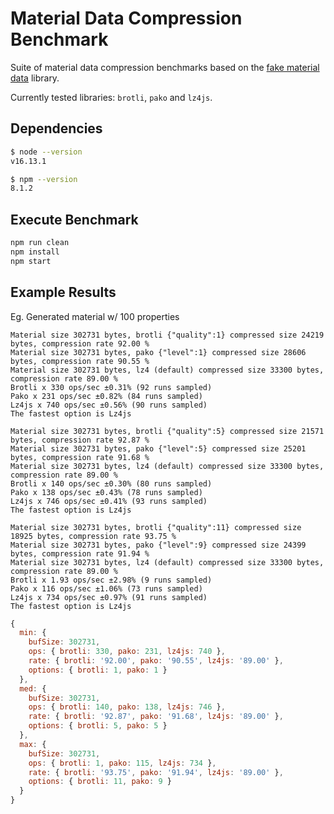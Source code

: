 # Material Data Compression Benchmark

Suite of material data compression benchmarks based on the [fake material data](https://github.com/dstanesc/fake-material-data) library.

Currently tested libraries: `brotli`, `pako` and `lz4js`.

## Dependencies

```sh
$ node --version
v16.13.1

$ npm --version
8.1.2
```

## Execute Benchmark

```sh
npm run clean
npm install
npm start
```

## Example Results

Eg. Generated material w/ 100 properties
```
Material size 302731 bytes, brotli {"quality":1} compressed size 24219 bytes, compression rate 92.00 %
Material size 302731 bytes, pako {"level":1} compressed size 28606 bytes, compression rate 90.55 %
Material size 302731 bytes, lz4 (default) compressed size 33300 bytes, compression rate 89.00 %
Brotli x 330 ops/sec ±0.31% (92 runs sampled)
Pako x 231 ops/sec ±0.82% (84 runs sampled)
Lz4js x 740 ops/sec ±0.56% (90 runs sampled)
The fastest option is Lz4js

Material size 302731 bytes, brotli {"quality":5} compressed size 21571 bytes, compression rate 92.87 %
Material size 302731 bytes, pako {"level":5} compressed size 25201 bytes, compression rate 91.68 %
Material size 302731 bytes, lz4 (default) compressed size 33300 bytes, compression rate 89.00 %
Brotli x 140 ops/sec ±0.30% (80 runs sampled)
Pako x 138 ops/sec ±0.43% (78 runs sampled)
Lz4js x 746 ops/sec ±0.41% (93 runs sampled)
The fastest option is Lz4js

Material size 302731 bytes, brotli {"quality":11} compressed size 18925 bytes, compression rate 93.75 %
Material size 302731 bytes, pako {"level":9} compressed size 24399 bytes, compression rate 91.94 %
Material size 302731 bytes, lz4 (default) compressed size 33300 bytes, compression rate 89.00 %
Brotli x 1.93 ops/sec ±2.98% (9 runs sampled)
Pako x 116 ops/sec ±1.06% (73 runs sampled)
Lz4js x 734 ops/sec ±0.97% (91 runs sampled)
The fastest option is Lz4js
```

```js
{
  min: {
    bufSize: 302731,
    ops: { brotli: 330, pako: 231, lz4js: 740 },
    rate: { brotli: '92.00', pako: '90.55', lz4js: '89.00' },
    options: { brotli: 1, pako: 1 }
  },
  med: {
    bufSize: 302731,
    ops: { brotli: 140, pako: 138, lz4js: 746 },
    rate: { brotli: '92.87', pako: '91.68', lz4js: '89.00' },
    options: { brotli: 5, pako: 5 }
  },
  max: {
    bufSize: 302731,
    ops: { brotli: 1, pako: 115, lz4js: 734 },
    rate: { brotli: '93.75', pako: '91.94', lz4js: '89.00' },
    options: { brotli: 11, pako: 9 }
  }
}
```